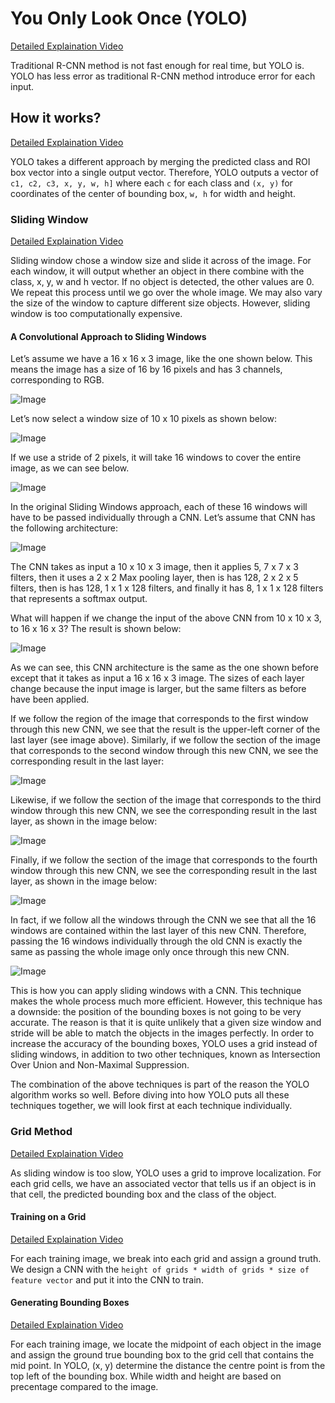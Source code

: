 # You Only Look Once (YOLO)
[Detailed Explaination Video](https://www.youtube.com/watch?v=uyefSrHZesY)

Traditional R-CNN method is not fast enough for real time, but YOLO is. YOLO has less error as traditional R-CNN method introduce error for each input.

## How it works?
[Detailed Explaination Video](https://www.youtube.com/watch?v=MyOuuwk0qC4)

YOLO takes a different approach by merging the predicted class and ROI box vector into a single output vector. Therefore, YOLO outputs a vector of
`c1, c2, c3, x, y, w, h]` where each `c` for each class and `(x, y)` for coordinates of the center of bounding box, `w, h` for width and height.

### Sliding Window
[Detailed Explaination Video](https://www.youtube.com/watch?v=8qYqqibIz90)

Sliding window chose a window size and slide it across of the image. For each window, it will output whether an object in there combine with the class, x, y, w and h vector. If no object is detected, the other values are 0. We repeat this process until we go over the whole image. We may also vary the size of the window to capture different size objects. 
However, sliding window is too computationally expensive.

#### A Convolutional Approach to Sliding Windows
Let’s assume we have a 16 x 16 x 3 image, like the one shown below. This means the image has a size of 16 by 16 pixels and has 3 channels, corresponding to RGB.

![Image](https://video.udacity-data.com/topher/2018/May/5aef7ae3_diapositiva1/diapositiva1.png)

Let’s now select a window size of 10 x 10 pixels as shown below:

![Image](https://video.udacity-data.com/topher/2018/May/5aef7b30_diapositiva2/diapositiva2.png)

If we use a stride of 2 pixels, it will take 16 windows to cover the entire image, as we can see below.

![Image](https://video.udacity-data.com/topher/2018/May/5aef7bc0_diapositiva3/diapositiva3.png)

In the original Sliding Windows approach, each of these 16 windows will have to be passed individually through a CNN. Let’s assume that CNN has the following architecture:

![Image](https://video.udacity-data.com/topher/2018/May/5aefb1ef_diapositiva4/diapositiva4.jpg)

The CNN takes as input a 10 x 10 x 3 image, then it applies 5, 7 x 7 x 3 filters, then it uses a 2 x 2 Max pooling layer, then is has 128, 2 x 2 x 5 filters, then is has 128, 1 x 1 x 128 filters, and finally it has 8, 1 x 1 x 128 filters that represents a softmax output.

What will happen if we change the input of the above CNN from 10 x 10 x 3, to 16 x 16 x 3? The result is shown below:

![Image](https://video.udacity-data.com/topher/2018/May/5aefb270_diapositiva5-1/diapositiva5-1.png)

As we can see, this CNN architecture is the same as the one shown before except that it takes as input a 16 x 16 x 3 image. The sizes of each layer change because the input image is larger, but the same filters as before have been applied.

If we follow the region of the image that corresponds to the first window through this new CNN, we see that the result is the upper-left corner of the last layer (see image above). Similarly, if we follow the section of the image that corresponds to the second window through this new CNN, we see the corresponding result in the last layer:

![Image](https://video.udacity-data.com/topher/2018/May/5aefb2c0_diapositiva6-1/diapositiva6-1.png)

Likewise, if we follow the section of the image that corresponds to the third window through this new CNN, we see the corresponding result in the last layer, as shown in the image below:

![Image](https://video.udacity-data.com/topher/2018/May/5aefb2c0_diapositiva6-1/diapositiva6-1.png)

Finally, if we follow the section of the image that corresponds to the fourth window through this new CNN, we see the corresponding result in the last layer, as shown in the image below:

![Image](https://video.udacity-data.com/topher/2018/May/5aefb335_diapositiva8-1/diapositiva8-1.png)

In fact, if we follow all the windows through the CNN we see that all the 16 windows are contained within the last layer of this new CNN. Therefore, passing the 16 windows individually through the old CNN is exactly the same as passing the whole image only once through this new CNN.

![Image](https://video.udacity-data.com/topher/2018/May/5af331d6_last/last.png)

This is how you can apply sliding windows with a CNN. This technique makes the whole process much more efficient. However, this technique has a downside: the position of the bounding boxes is not going to be very accurate. The reason is that it is quite unlikely that a given size window and stride will be able to match the objects in the images perfectly. In order to increase the accuracy of the bounding boxes, YOLO uses a grid instead of sliding windows, in addition to two other techniques, known as Intersection Over Union and Non-Maximal Suppression.

The combination of the above techniques is part of the reason the YOLO algorithm works so well. Before diving into how YOLO puts all these techniques together, we will look first at each technique individually.

### Grid Method
[Detailed Explaination Video](https://www.youtube.com/watch?v=OmgR35Go79Y)

As sliding window is too slow, YOLO uses a grid to improve localization. For each grid cells, we have an associated vector that tells us if an object is in that cell, the predicted bounding box and the class of the object. 

#### Training on a Grid
[Detailed Explaination Video](https://www.youtube.com/watch?v=uhefpakvXh8)

For each training image, we break into each grid and assign a ground truth. We design a CNN with the `height of grids * width of grids * size of feature vector` and put it into the CNN to train.

#### Generating Bounding Boxes
[Detailed Explaination Video](https://www.youtube.com/watch?v=TGfPX-XcyOs)

For each training image, we locate the midpoint of each object in the image and assign the ground true bounding box to the grid cell that contains the mid point. In YOLO, (x, y) determine the distance the centre point is from the top left of the bounding box. While width and height are based on precentage compared to the image.
